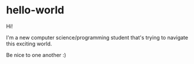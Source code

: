 # hello-world

Hi!

I'm a new computer science/programming student that's trying to navigate this exciting world.

Be nice to one another :)
